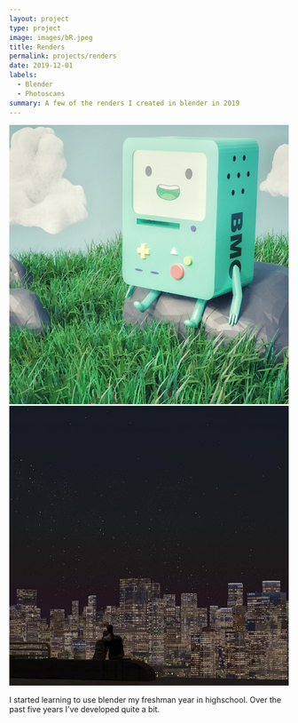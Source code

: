 ```yaml
---
layout: project
type: project
image: images/bR.jpeg
title: Renders
permalink: projects/renders
date: 2019-12-01
labels:
  - Blender
  - Photoscans
summary: A few of the renders I created in blender in 2019
---
```


<img class="ui large right floated rounded image" src="/images/bR.jpeg">
<img class="ui large right floated rounded image" src="/images/cR.JPG">


I started learning to use blender my freshman year in highschool. Over the past five years I've developed quite a bit.
